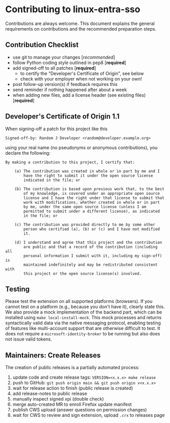 <!--
SPDX-FileCopyrightText: Copyright 2024 Siemens AG
SPDX-License-Identifier: MPL-2.0
-->

# Contributing to linux-entra-sso

Contributions are always welcome. This document explains the
general requirements on contributions and the recommended preparation
steps.

## Contribution Checklist

- use git to manage your changes [*recommended*]
- follow Python coding style outlined in pep8 [**required**]
- add signed-off to all patches [**required**]
    - to certify the "Developer's Certificate of Origin", see below
    - check with your employer when not working on your own!
- post follow-up version(s) if feedback requires this
- send reminder if nothing happened after about a week
- when adding new files, add a license header (see existing files) [**required**]

Developer's Certificate of Origin 1.1
-------------------------------------

When signing-off a patch for this project like this

    Signed-off-by: Random J Developer <random@developer.example.org>

using your real name (no pseudonyms or anonymous contributions), you declare the
following:

    By making a contribution to this project, I certify that:

        (a) The contribution was created in whole or in part by me and I
            have the right to submit it under the open source license
            indicated in the file; or

        (b) The contribution is based upon previous work that, to the best
            of my knowledge, is covered under an appropriate open source
            license and I have the right under that license to submit that
            work with modifications, whether created in whole or in part
            by me, under the same open source license (unless I am
            permitted to submit under a different license), as indicated
            in the file; or

        (c) The contribution was provided directly to me by some other
            person who certified (a), (b) or (c) and I have not modified
            it.

        (d) I understand and agree that this project and the contribution
            are public and that a record of the contribution (including all
            personal information I submit with it, including my sign-off) is
            maintained indefinitely and may be redistributed consistent with
            this project or the open source license(s) involved.

## Testing

Please test the extension on all supported platforms (browsers).
If you cannot test on a platform (e.g., because you don't have it), clearly state this.
We also provide a mock implementation of the backend part, which can be installed using `make local-install-mock`.
This mock processes and returns syntactically valid data via the native messaging protocol,
enabling testing of features like multi-account support that are otherwise difficult to test.
It does not require a `microsoft-identity-broker` to be running but also does not issue valid tokens.

## Maintainers: Create Releases

The creation of public releases is a partially automated process:

1. update code and create release tags: `VERSION=<x.x.x> make release`
2. push to GitHub: `git push origin main && git push origin v<x.x.x>`
3. wait for release action to finish (public release is created)
4. add release-notes to public release
5. manually inspect signed xpi (double check)
6. merge auto-created MR to enroll Firefox update manifest
7. publish CWS upload (answer questions on permission changes)
8. wait for CWS to review and sign extension, upload `.crx` to releases page
